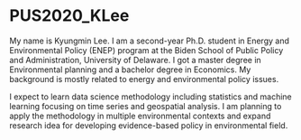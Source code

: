 # PUS2020_KLee

My name is Kyungmin Lee. I am a second-year Ph.D. student in Energy and Environmental Policy (ENEP) program at the Biden School of Public Policy and Administration, University of Delaware. I got a master degree in Environmental planning and a bachelor degree in Economics. My background is mostly related to energy and environmental policy issues. 

I expect to learn data science methodology including statistics and machine learning focusing on time series and geospatial analysis. I am planning to apply the methodology in multiple environmental contexts and expand research idea for developing evidence-based policy in environmental field. 

